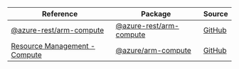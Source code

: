 | Reference | Package | Source |
|---|---|---|
|[@azure-rest/arm-compute](arm-compute-rest-readme.md)|[@azure-rest/arm-compute](https://www.npmjs.com/package/@azure-rest/arm-compute)|[GitHub](https://github.com/Azure/azure-sdk-for-js/blob/main/sdk/compute/arm-compute-rest)|
|[Resource Management - Compute](arm-compute-readme.md)|[@azure/arm-compute](https://www.npmjs.com/package/@azure/arm-compute)|[GitHub](https://github.com/Azure/azure-sdk-for-js/blob/main/sdk/compute/arm-compute)|
